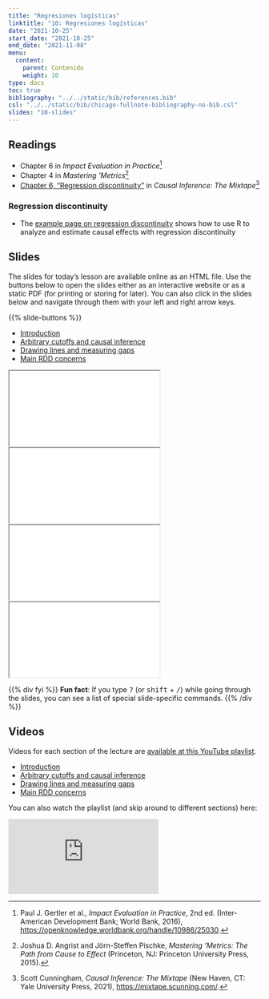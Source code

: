 ```yaml
---
title: "Regresiones logísticas"
linktitle: "10: Regresiones logísticas"
date: "2021-10-25"
start_date: "2021-10-25"
end_date: "2021-11-08"
menu:
  content:
    parent: Contenido
    weight: 10
type: docs
toc: true
bibliography: "../../static/bib/references.bib"
csl: "../../static/bib/chicago-fullnote-bibliography-no-bib.csl"
slides: "10-slides"
---
```


## Readings

-   <i class="fas fa-book"></i> Chapter 6 in *Impact Evaluation in Practice*[^1]
-   <i class="fas fa-book"></i> Chapter 4 in *Mastering ’Metrics*[^2]
-   <i class="fas fa-book"></i> [Chapter 6, “Regression discontinuity”](https://mixtape.scunning.com/ch5.html) in *Causal Inference: The Mixtape*[^3]

### Regression discontinuity

-   The [example page on regression discontinuity](/example/rdd/) shows how to use R to analyze and estimate causal effects with regression discontinuity

## Slides

The slides for today’s lesson are available online as an HTML file. Use the buttons below to open the slides either as an interactive website or as a static PDF (for printing or storing for later). You can also click in the slides below and navigate through them with your left and right arrow keys.

{{% slide-buttons %}}

<ul class="nav nav-tabs" id="slide-tabs" role="tablist">
<li class="nav-item">
<a class="nav-link active" id="introduction-tab" data-toggle="tab" href="#introduction" role="tab" aria-controls="introduction" aria-selected="true">Introduction</a>
</li>
<li class="nav-item">
<a class="nav-link" id="arbitrary-cutoffs-and-causal-inference-tab" data-toggle="tab" href="#arbitrary-cutoffs-and-causal-inference" role="tab" aria-controls="arbitrary-cutoffs-and-causal-inference" aria-selected="false">Arbitrary cutoffs and causal inference</a>
</li>
<li class="nav-item">
<a class="nav-link" id="drawing-lines-and-measuring-gaps-tab" data-toggle="tab" href="#drawing-lines-and-measuring-gaps" role="tab" aria-controls="drawing-lines-and-measuring-gaps" aria-selected="false">Drawing lines and measuring gaps</a>
</li>
<li class="nav-item">
<a class="nav-link" id="main-rdd-concerns-tab" data-toggle="tab" href="#main-rdd-concerns" role="tab" aria-controls="main-rdd-concerns" aria-selected="false">Main RDD concerns</a>
</li>
</ul>

<div id="slide-tabs" class="tab-content">

<div id="introduction" class="tab-pane fade show active" role="tabpanel" aria-labelledby="introduction-tab">

<div class="embed-responsive embed-responsive-16by9">

<iframe class="embed-responsive-item" src="/slides/10-slides.html#1">
</iframe>

</div>

</div>

<div id="arbitrary-cutoffs-and-causal-inference" class="tab-pane fade" role="tabpanel" aria-labelledby="arbitrary-cutoffs-and-causal-inference-tab">

<div class="embed-responsive embed-responsive-16by9">

<iframe class="embed-responsive-item" src="/slides/10-slides.html#arbitrary-cutoffs">
</iframe>

</div>

</div>

<div id="drawing-lines-and-measuring-gaps" class="tab-pane fade" role="tabpanel" aria-labelledby="drawing-lines-and-measuring-gaps-tab">

<div class="embed-responsive embed-responsive-16by9">

<iframe class="embed-responsive-item" src="/slides/10-slides.html#lines-gaps">
</iframe>

</div>

</div>

<div id="main-rdd-concerns" class="tab-pane fade" role="tabpanel" aria-labelledby="main-rdd-concerns-tab">

<div class="embed-responsive embed-responsive-16by9">

<iframe class="embed-responsive-item" src="/slides/10-slides.html#main-concerns">
</iframe>

</div>

</div>

</div>

{{% div fyi %}}
**Fun fact**: If you type <kbd>?</kbd> (or <kbd>shift</kbd> + <kbd>/</kbd>) while going through the slides, you can see a list of special slide-specific commands.
{{% /div %}}

## Videos

Videos for each section of the lecture are [available at this YouTube playlist](https://www.youtube.com/playlist?list=PLS6tnpTr39sGYRrLn6OEoI5kry5gvJvdz).

-   [Introduction](https://www.youtube.com/watch?v=4y84N23Mx-o&list=PLS6tnpTr39sGYRrLn6OEoI5kry5gvJvdz)
-   [Arbitrary cutoffs and causal inference](https://www.youtube.com/watch?v=ZHBZtKL7zAg&list=PLS6tnpTr39sGYRrLn6OEoI5kry5gvJvdz)
-   [Drawing lines and measuring gaps](https://www.youtube.com/watch?v=B060u1zGOWo&list=PLS6tnpTr39sGYRrLn6OEoI5kry5gvJvdz)
-   [Main RDD concerns](https://www.youtube.com/watch?v=0v1aE70FhsQ&list=PLS6tnpTr39sGYRrLn6OEoI5kry5gvJvdz)

You can also watch the playlist (and skip around to different sections) here:

<div class="embed-responsive embed-responsive-16by9">

<iframe class="embed-responsive-item" src="https://www.youtube.com/embed/playlist?list=PLS6tnpTr39sGYRrLn6OEoI5kry5gvJvdz" frameborder="0" allow="accelerometer; autoplay; encrypted-media; gyroscope; picture-in-picture" allowfullscreen>
</iframe>

</div>

[^1]: Paul J. Gertler et al., *Impact Evaluation in Practice*, 2nd ed. (Inter-American Development Bank; World Bank, 2016), <https://openknowledge.worldbank.org/handle/10986/25030>.

[^2]: Joshua D. Angrist and Jörn-Steffen Pischke, *Mastering ’Metrics: The Path from Cause to Effect* (Princeton, NJ: Princeton University Press, 2015).

[^3]: Scott Cunningham, *Causal Inference: The Mixtape* (New Haven, CT: Yale University Press, 2021), <https://mixtape.scunning.com/>.
